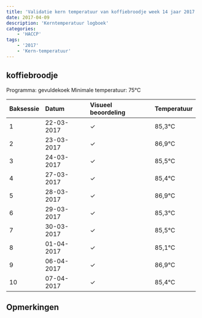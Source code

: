 ```yaml
---
title: 'Validatie kern temperatuur van koffiebroodje week 14 jaar 2017'
date: 2017-04-09
description: 'Kerntemperatuur logboek'
categories:
    - 'HACCP'
tags:
    - '2017'
    - 'Kern-temperatuur'
---
```


## koffiebroodje

Programma: gevuldekoek
Minimale temperatuur: 75°C

| Baksessie | Datum | Visueel beoordeling | Temperatuur |
|:---|:---|:---|:---|
| 1 | 22-03-2017 | &check; | 85,3°C |
| 2 | 23-03-2017 | &check; | 86,9°C |
| 3 | 24-03-2017 | &check; | 85,5°C |
| 4 | 27-03-2017 | &check; | 85,4°C |
| 5 | 28-03-2017 | &check; | 86,9°C |
| 6 | 29-03-2017 | &check; | 85,3°C |
| 7 | 30-03-2017 | &check; | 85,5°C |
| 8 | 01-04-2017 | &check; | 85,1°C |
| 9 | 06-04-2017 | &check; | 86,9°C |
| 10 | 07-04-2017 | &check; | 85,4°C |

## Opmerkingen


